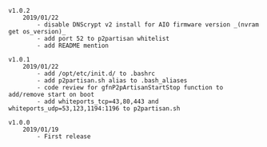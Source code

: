 	v1.0.2
		2019/01/22
			- disable DNScrypt v2 install for AIO firmware version _(nvram get os_version)_
			- add port 52 to p2partisan whitelist
			- add README mention

	v1.0.1
		2019/01/22
			- add /opt/etc/init.d/ to .bashrc
			- add p2partisan.sh alias to .bash_aliases
			- code review for gfnP2pArtisanStartStop function to add/remove start on boot
			- add whiteports_tcp=43,80,443 and whiteports_udp=53,123,1194:1196 to p2partisan.sh

	v1.0.0
		2019/01/19
			- First release
